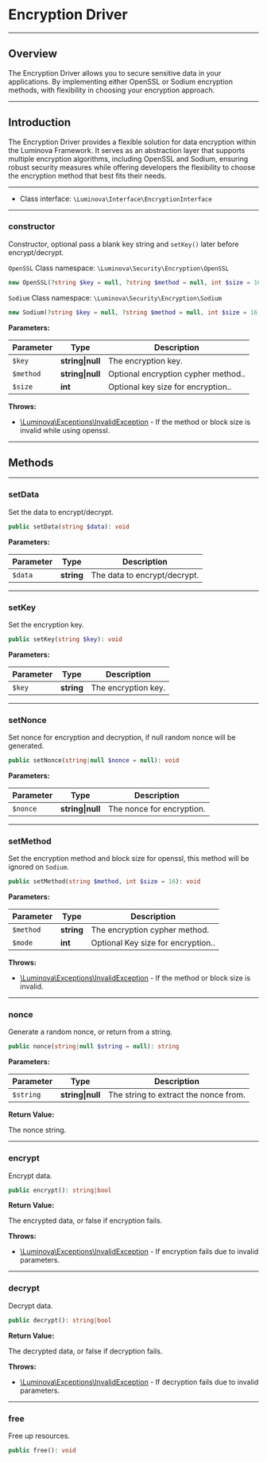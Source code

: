 # Encryption Driver

***

## Overview

The Encryption Driver allows you to secure sensitive data in your applications. By implementing either OpenSSL or Sodium encryption methods, with flexibility in choosing your encryption approach.

***

## Introduction

The Encryption Driver provides a flexible solution for data encryption within the Luminova Framework. It serves as an abstraction layer that supports multiple encryption algorithms, including OpenSSL and Sodium, ensuring robust security measures while offering developers the flexibility to choose the encryption method that best fits their needs.

***

* Class interface: `\Luminova\Interface\EncryptionInterface`

***


### constructor

Constructor, optional pass a blank key string and `setKey()` later before encrypt/decrypt.

 `OpenSSL` Class namespace: `\Luminova\Security\Encryption\OpenSSL`
 
```php
new OpenSSL(?string $key = null, ?string $method = null, int $size = 16);
```

`Sodium` Class namespace: `\Luminova\Security\Encryption\Sodium`

```php
new Sodium(?string $key = null, ?string $method = null, int $size = 16);
```

**Parameters:**

| Parameter | Type | Description |
|-----------|------|-------------|
| `$key` | **string&#124;null** | The encryption key. |
| `$method` | **string&#124;null** | Optional encryption cypher method.. |
| `$size` | **int** | Optional key size for encryption.. |


**Throws:**

- [\Luminova\Exceptions\InvalidException](/exceptions/classes.md#invalidexception) - If the method or block size is invalid while using openssl.


***

## Methods

***

### setData

Set the data to encrypt/decrypt.

```php
public setData(string $data): void
```


**Parameters:**

| Parameter | Type | Description |
|-----------|------|-------------|
| `$data` | **string** | The data to encrypt/decrypt. |

***

### setKey

Set the encryption key.

```php
public setKey(string $key): void
```


**Parameters:**

| Parameter | Type | Description |
|-----------|------|-------------|
| `$key` | **string** | The encryption key. |


***

### setNonce

Set nonce for encryption and decryption, if null random nonce will be generated.

```php
public setNonce(string|null $nonce = null): void
```

**Parameters:**

| Parameter | Type | Description |
|-----------|------|-------------|
| `$nonce` | **string&#124;null** | The nonce for encryption. |


***

### setMethod

Set the encryption method and block size for openssl, this method will be ignored on `Sodium`.

```php
public setMethod(string $method, int $size = 16): void
```

**Parameters:**

| Parameter | Type | Description |
|-----------|------|-------------|
| `$method` | **string** | The encryption cypher method. |
| `$mode` | **int** | Optional Key size for encryption.. |

**Throws:**

- [\Luminova\Exceptions\InvalidException](/exceptions/classes.md#invalidexception) - If the method or block size is invalid.


***

### nonce

Generate a random nonce, or return from a string.

```php
public nonce(string|null $string = null): string
```

**Parameters:**

| Parameter | Type | Description |
|-----------|------|-------------|
| `$string` | **string&#124;null** | The string to extract the nonce from. |


**Return Value:**

The nonce string.

***

### encrypt

Encrypt data.

```php
public encrypt(): string|bool
```

**Return Value:**

The encrypted data, or false if encryption fails.



**Throws:**

- [\Luminova\Exceptions\InvalidException](/exceptions/classes.md#invalidexception) - If encryption fails due to invalid parameters.


***

### decrypt

Decrypt data.

```php
public decrypt(): string|bool
```


**Return Value:**

The decrypted data, or false if decryption fails.



**Throws:**

- [\Luminova\Exceptions\InvalidException](/exceptions/classes.md#invalidexception) - If decryption fails due to invalid parameters.


***

### free

Free up resources.

```php
public free(): void
```